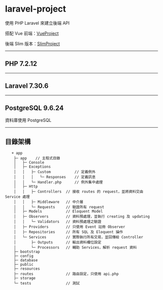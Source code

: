 # laravel-project

使用 PHP Laravel 來建立後端 API

搭配 Vue 前端：[VueProject](https://github.com/tk50486yui/VueProject.git)

後端 Slim 版本：[SlimProject](https://github.com/tk50486yui/SlimProject.git)

---
## PHP 7.2.12

---
## Laravel 7.30.6

---
## PostgreSQL 9.6.24

資料庫使用 PostgreSQL

---
## 目錄架構
```    
   + app
    ├─ app    // 主程式目錄
    │   ├─ Console
    │   ├─ Exceptions
    │   │   ├─ Custom           // 定義例外
    │   │   │   └─ Responses    // 定義訊息
    │   │   └─ Handler.php      // 例外集中處理
    │   ├─ Http
    │   │   ├─ Controllers  // 接收 routes 的 request，並將資料交由 Service 處理
    │   │   ├─ Middleware   // 中介層
    │   │   └─ Requests     // 驗證所有 request
    │   ├─ Models           // Eloquent Model
    │   ├─ Observers        // 資料預處理，並執行 creating 及 updating
    │   │   └─ Validators   // 資料預處理之驗證
    │   ├─ Providers        // 只使用 Event 註冊 Observer
    │   ├─ Repositories     // 所有 SQL 及 Eloquent 操作
    │   └─ Services         // 實際執行所有交易，並回傳給 Controller
    │       ├─ Outputs      // 輸出資料欄位設定
    │       └─ Processors   // 輔助 Services，解析 request 資料
    ├─ bootstrap
    ├─ config
    ├─ database
    ├─ public
    ├─ resources
    ├─ routes               // 路由設定，只使用 api.php
    ├─ storage
    └─ tests                // 測試

```